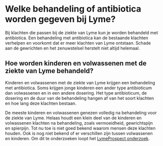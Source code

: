 # Welke behandeling of antibiotica worden gegeven bij Lyme?
Bij klachten die passen bij de ziekte van Lyme kun je worden behandeld met antibiotica. Een behandeling met antibiotica kan de bestaande klachten verhelpen en voorkomt dat er meer klachten van Lyme ontstaan. Schade aan de gewrichten en het zenuwstelsel herstelt niet altijd helemaal.

## Hoe worden kinderen en volwassenen met de ziekte van Lyme behandeld?
Kinderen en volwassenen met de ziekte van Lyme krijgen een behandeling met antibiotica. Soms krijgen jonge kinderen een ander type antibioticum dan volwassenen en in een andere dosering. Het type antibioticum, de dosering en de duur van de behandeling hangen af van het soort klachten en hoe lang deze klachten bestaan.

De meeste kinderen en volwassenen genezen volledig na behandeling voor de ziekte van Lyme. Helaas houdt een klein deel van de kinderen en volwassenen klachten na behandeling, zoals vermoeidheid, gewrichtspijn en spierpijn. Tot nu toe is niet goed bekend waarom mensen deze klachten houden. Ook is nog niet bekend of er verschillen zijn tussen volwassenen en kinderen. Om dit te onderzoeken loopt het [LymeProspect onderzoek](/onderzoek/lymeProspect).

